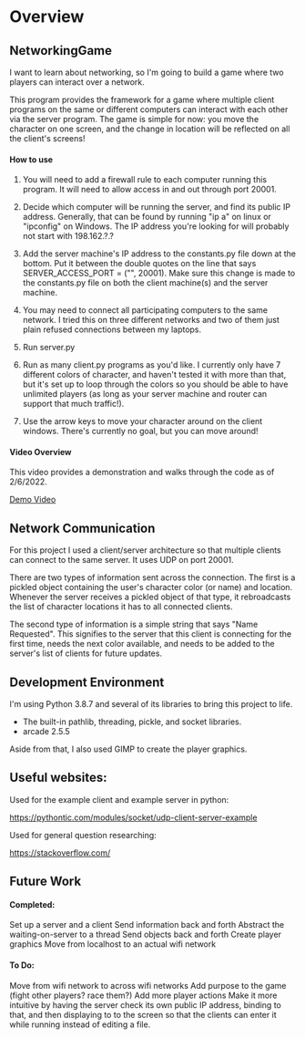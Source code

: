 # Overview

## NetworkingGame

I want to learn about networking, so I'm going to build a game where two players can interact over a network.

This program provides the framework for a game where multiple client programs on the same or different computers can interact with each other via the server program. The game is simple for now: you move the character on one screen, and the change in location will be reflected on all the client's screens!

#### How to use

1. You will need to add a firewall rule to each computer running this program. It will need to allow access in and out through port 20001.

2. Decide which computer will be running the server, and find its public IP address. Generally, that can be found by running "ip a" on linux or "ipconfig" on Windows. The IP address you're looking for will probably not start with 198.162.?.?

3. Add the server machine's IP address to the constants.py file down at the bottom. Put it between the double quotes on the line that says SERVER_ACCESS_PORT = ("", 20001). Make sure this change is made to the constants.py file on both the client machine(s) and the server machine.

4. You may need to connect all participating computers to the same network. I tried this on three different networks and two of them just plain refused connections between my laptops.

5. Run server.py

6. Run as many client.py programs as you'd like. I currently only have 7 different colors of character, and haven't tested it with more than that, but it's set up to loop through the colors so you should be able to have unlimited players (as long as your server machine and router can support that much traffic!).

7. Use the arrow keys to move your character around on the client windows. There's currently no goal, but you can move around!

#### Video Overview

This video provides a demonstration and walks through the code as of 2/6/2022.

[Demo Video](link)

## Network Communication

For this project I used a client/server architecture so that multiple clients can connect to the same server. It uses UDP on port 20001.

There are two types of information sent across the connection. The first is a pickled object containing the user's character color (or name) and location. Whenever the server receives a pickled object of that type, it rebroadcasts the list of character locations it has to all connected clients.

The second type of information is a simple string that says "Name Requested". This signifies to the server that this client is connecting for the first time, needs the next color available, and needs to be added to the server's list of clients for future updates.

## Development Environment

I'm using Python 3.8.7 and several of its libraries to bring this project to life.
 - The built-in pathlib, threading, pickle, and socket libraries.
 - arcade 2.5.5

Aside from that, I also used GIMP to create the player graphics.

## Useful websites:

Used for the example client and example server in python:

https://pythontic.com/modules/socket/udp-client-server-example

Used for general question researching:

https://stackoverflow.com/

## Future Work

#### Completed:

Set up a server and a client
Send information back and forth
Abstract the waiting-on-server to a thread
Send objects back and forth
Create player graphics
Move from localhost to an actual wifi network

#### To Do:
Move from wifi network to across wifi networks
Add purpose to the game (fight other players? race them?)
Add more player actions
Make it more intuitive by having the server check its own public IP address, binding to that, and then displaying to to the screen so that the clients can enter it while running instead of editing a file.